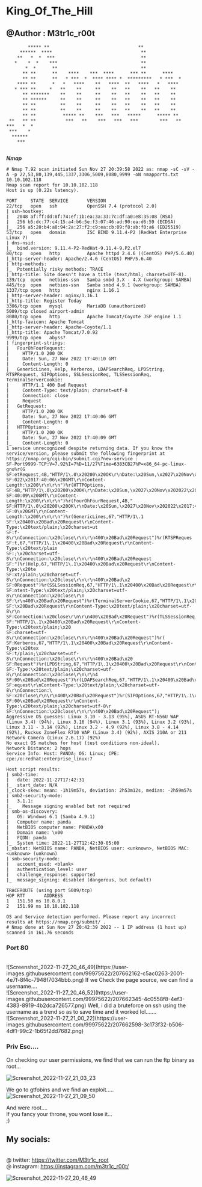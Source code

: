 # King_Of_The_Hill
## @Author : M3tr1c_r00t

```                                                                 
        ***** **                                 **               
     ******  ****                                 **              
    **   *  *  ***                                **              
   *    *  *    ***                               **              
       *  *      **                               **              
      ** **      **    ****    ***  ****      *** **      ****    
      ** **      **   * ***  *  **** **** *  *********   * ***  * 
    **** **      *   *   ****    **   ****  **   ****   *   ****  
   * *** **     *   **    **     **    **   **    **   **    **   
      ** *******    **    **     **    **   **    **   **    **   
      ** ******     **    **     **    **   **    **   **    **   
      ** **         **    **     **    **   **    **   **    **   
      ** **         **    **     **    **   **    **   **    **   
      ** **          ***** **    ***   ***   *****      ***** **  
 **   ** **           ***   **    ***   ***   ***        ***   ** 
***   *  *                                                        
 ***    *                                                         
  ******                                                          
    ***                                                           
                                                                  
```




_**Nmap**_
<br>
```
# Nmap 7.92 scan initiated Sun Nov 27 20:39:58 2022 as: nmap -sC -sV -A -p 22,53,80,139,445,1337,3306,5009,8080,9999 -oN nmapports.txt 10.10.102.118
Nmap scan report for 10.10.102.118
Host is up (0.22s latency).

PORT     STATE  SERVICE       VERSION
22/tcp   open   ssh           OpenSSH 7.4 (protocol 2.0)
| ssh-hostkey: 
|   2048 af:ff:dd:8f:74:ef:1b:ea:3a:33:7c:df:a0:e8:35:08 (RSA)
|   256 b5:dc:77:c4:15:a4:b6:5e:f3:07:46:ad:90:ea:d6:59 (ECDSA)
|_  256 a5:20:b4:a0:94:2a:27:f2:c9:ea:cb:09:f8:ab:f0:a6 (ED25519)
53/tcp   open   domain        ISC BIND 9.11.4-P2 (RedHat Enterprise Linux 7)
| dns-nsid: 
|_  bind.version: 9.11.4-P2-RedHat-9.11.4-9.P2.el7
80/tcp   open   http          Apache httpd 2.4.6 ((CentOS) PHP/5.6.40)
|_http-server-header: Apache/2.4.6 (CentOS) PHP/5.6.40
| http-methods: 
|_  Potentially risky methods: TRACE
|_http-title: Site doesn't have a title (text/html; charset=UTF-8).
139/tcp  open   netbios-ssn   Samba smbd 3.X - 4.X (workgroup: SAMBA)
445/tcp  open   netbios-ssn   Samba smbd 4.9.1 (workgroup: SAMBA)
1337/tcp open   http          nginx 1.16.1
|_http-server-header: nginx/1.16.1
|_http-title: Register Today
3306/tcp open   mysql         MariaDB (unauthorized)
5009/tcp closed airport-admin
8080/tcp open   http          Apache Tomcat/Coyote JSP engine 1.1
|_http-favicon: Apache Tomcat
|_http-server-header: Apache-Coyote/1.1
|_http-title: Apache Tomcat/7.0.92
9999/tcp open   abyss?
| fingerprint-strings: 
|   FourOhFourRequest: 
|     HTTP/1.0 200 OK
|     Date: Sun, 27 Nov 2022 17:40:10 GMT
|     Content-Length: 0
|   GenericLines, Help, Kerberos, LDAPSearchReq, LPDString, RTSPRequest, SIPOptions, SSLSessionReq, TLSSessionReq, TerminalServerCookie: 
|     HTTP/1.1 400 Bad Request
|     Content-Type: text/plain; charset=utf-8
|     Connection: close
|     Request
|   GetRequest: 
|     HTTP/1.0 200 OK
|     Date: Sun, 27 Nov 2022 17:40:06 GMT
|     Content-Length: 0
|   HTTPOptions: 
|     HTTP/1.0 200 OK
|     Date: Sun, 27 Nov 2022 17:40:09 GMT
|_    Content-Length: 0
1 service unrecognized despite returning data. If you know the service/version, please submit the following fingerprint at https://nmap.org/cgi-bin/submit.cgi?new-service :
SF-Port9999-TCP:V=7.92%I=7%D=11/27%Time=6383CB27%P=x86_64-pc-linux-gnu%r(G
SF:etRequest,4B,"HTTP/1\.0\x20200\x20OK\r\nDate:\x20Sun,\x2027\x20Nov\x202
SF:022\x2017:40:06\x20GMT\r\nContent-Length:\x200\r\n\r\n")%r(HTTPOptions,
SF:4B,"HTTP/1\.0\x20200\x20OK\r\nDate:\x20Sun,\x2027\x20Nov\x202022\x2017:
SF:40:09\x20GMT\r\nContent-Length:\x200\r\n\r\n")%r(FourOhFourRequest,4B,"
SF:HTTP/1\.0\x20200\x20OK\r\nDate:\x20Sun,\x2027\x20Nov\x202022\x2017:40:1
SF:0\x20GMT\r\nContent-Length:\x200\r\n\r\n")%r(GenericLines,67,"HTTP/1\.1
SF:\x20400\x20Bad\x20Request\r\nContent-Type:\x20text/plain;\x20charset=ut
SF:f-8\r\nConnection:\x20close\r\n\r\n400\x20Bad\x20Request")%r(RTSPReques
SF:t,67,"HTTP/1\.1\x20400\x20Bad\x20Request\r\nContent-Type:\x20text/plain
SF:;\x20charset=utf-8\r\nConnection:\x20close\r\n\r\n400\x20Bad\x20Request
SF:")%r(Help,67,"HTTP/1\.1\x20400\x20Bad\x20Request\r\nContent-Type:\x20te
SF:xt/plain;\x20charset=utf-8\r\nConnection:\x20close\r\n\r\n400\x20Bad\x2
SF:0Request")%r(SSLSessionReq,67,"HTTP/1\.1\x20400\x20Bad\x20Request\r\nCo
SF:ntent-Type:\x20text/plain;\x20charset=utf-8\r\nConnection:\x20close\r\n
SF:\r\n400\x20Bad\x20Request")%r(TerminalServerCookie,67,"HTTP/1\.1\x20400
SF:\x20Bad\x20Request\r\nContent-Type:\x20text/plain;\x20charset=utf-8\r\n
SF:Connection:\x20close\r\n\r\n400\x20Bad\x20Request")%r(TLSSessionReq,67,
SF:"HTTP/1\.1\x20400\x20Bad\x20Request\r\nContent-Type:\x20text/plain;\x20
SF:charset=utf-8\r\nConnection:\x20close\r\n\r\n400\x20Bad\x20Request")%r(
SF:Kerberos,67,"HTTP/1\.1\x20400\x20Bad\x20Request\r\nContent-Type:\x20tex
SF:t/plain;\x20charset=utf-8\r\nConnection:\x20close\r\n\r\n400\x20Bad\x20
SF:Request")%r(LPDString,67,"HTTP/1\.1\x20400\x20Bad\x20Request\r\nContent
SF:-Type:\x20text/plain;\x20charset=utf-8\r\nConnection:\x20close\r\n\r\n4
SF:00\x20Bad\x20Request")%r(LDAPSearchReq,67,"HTTP/1\.1\x20400\x20Bad\x20R
SF:equest\r\nContent-Type:\x20text/plain;\x20charset=utf-8\r\nConnection:\
SF:x20close\r\n\r\n400\x20Bad\x20Request")%r(SIPOptions,67,"HTTP/1\.1\x204
SF:00\x20Bad\x20Request\r\nContent-Type:\x20text/plain;\x20charset=utf-8\r
SF:\nConnection:\x20close\r\n\r\n400\x20Bad\x20Request");
Aggressive OS guesses: Linux 3.10 - 3.13 (95%), ASUS RT-N56U WAP (Linux 3.4) (94%), Linux 3.16 (94%), Linux 3.1 (93%), Linux 3.2 (93%), Linux 3.11 - 3.14 (92%), Linux 3.2 - 4.9 (92%), Linux 3.8 - 4.14 (92%), Ruckus ZoneFlex R710 WAP (Linux 3.4) (92%), AXIS 210A or 211 Network Camera (Linux 2.6.17) (92%)
No exact OS matches for host (test conditions non-ideal).
Network Distance: 2 hops
Service Info: Host: PANDA; OS: Linux; CPE: cpe:/o:redhat:enterprise_linux:7

Host script results:
| smb2-time: 
|   date: 2022-11-27T17:42:31
|_  start_date: N/A
|_clock-skew: mean: -1h19m57s, deviation: 2h53m12s, median: -2h59m57s
| smb2-security-mode: 
|   3.1.1: 
|_    Message signing enabled but not required
| smb-os-discovery: 
|   OS: Windows 6.1 (Samba 4.9.1)
|   Computer name: panda
|   NetBIOS computer name: PANDA\x00
|   Domain name: \x00
|   FQDN: panda
|_  System time: 2022-11-27T12:42:30-05:00
|_nbstat: NetBIOS name: PANDA, NetBIOS user: <unknown>, NetBIOS MAC: <unknown> (unknown)
| smb-security-mode: 
|   account_used: <blank>
|   authentication_level: user
|   challenge_response: supported
|_  message_signing: disabled (dangerous, but default)

TRACEROUTE (using port 5009/tcp)
HOP RTT       ADDRESS
1   151.50 ms 10.8.0.1
2   151.99 ms 10.10.102.118

OS and Service detection performed. Please report any incorrect results at https://nmap.org/submit/ .
# Nmap done at Sun Nov 27 20:42:39 2022 -- 1 IP address (1 host up) scanned in 161.76 seconds

```
### Port 80
<br>
![Screenshot_2022-11-27_20_46_49](https://user-images.githubusercontent.com/99975622/207662162-c5ac0263-2001-4e7f-8f4c-7948f7034bbb.png)
If we Check the page source, we can find a username....

<br>
![Screenshot_2022-11-27_20_46_52](https://user-images.githubusercontent.com/99975622/207662345-4c0558f8-4ef3-4383-8919-4b2dca726577.png)
Well, i did a bruteforce on ssh using the username as a trend so as to save time and it worked lol.......

<br>
![Screenshot_2022-11-27_21_00_22](https://user-images.githubusercontent.com/99975622/207662598-3c173f32-b506-4df1-99c2-1b65f2dd7682.png)

### Priv Esc....
On checking our user permissions, we find that we can run the ftp binary as root...

![Screenshot_2022-11-27_21_03_23](https://user-images.githubusercontent.com/99975622/207662942-7becac7f-80f5-4171-8a80-052cdea5ecef.png)

We go to gtfobins and we find an exploit.....
<br>
![Screenshot_2022-11-27_21_09_50](https://user-images.githubusercontent.com/99975622/207662963-258bea72-2753-4890-9c7f-f3da2ec12b73.png)

And were root....
<br> If you fancy your throne, you wont lose it... 
<br> ;)

## My socials:
<br>@ twitter: https://twitter.com/M3tr1c_root
<br>@ instagram: https://instagram.com/m3tr1c_r00t/


![Screenshot_2022-11-27_20_46_49](https://user-images.githubusercontent.com/99975622/207662162-c5ac0263-2001-4e7f-8f4c-7948f7034bbb.png)
